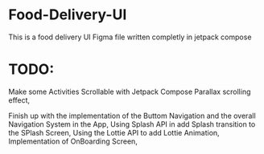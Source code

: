 # Food-Delivery-UI
This is a food delivery UI Figma file written completly in jetpack compose

# TODO:
Make some Activities Scrollable with Jetpack Compose Parallax scrolling effect,

Finish up with the implementation of the Buttom Navigation and the overall Navigation System in the App,
Using Splash API in add Splash transition to the SPlash Screen,
Using the Lottie API to add Lottie Animation,
Implementation of OnBoarding Screen,
